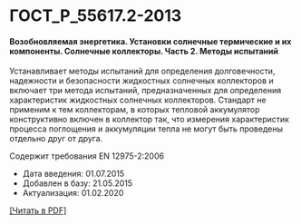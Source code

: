 # ГОСТ_Р_55617.2-2013

#### Возобновляемая энергетика. Установки солнечные термические и их компоненты. Солнечные коллекторы. Часть 2. Методы испытаний

Устанавливает методы испытаний для определения долговечности, надежности и безопасности жидкостных солнечных коллекторов и включает три метода испытаний, предназначенных для определения характеристик жидкостных солнечных коллекторов. Стандарт не применим к тем коллекторам, в которых тепловой аккумулятор конструктивно включен в коллектор так, что измерения характеристик процесса поглощения и аккумуляции тепла не могут быть проведены отдельно друг от друга.

Содержит требования EN 12975-2:2006

- Дата введения: 01.07.2015
- Добавлен в базу: 21.05.2015
- Актуализация: 01.02.2020

<a href="https://standartgost.ru/g/ГОСТ_Р_55617.2-2013.pdf">[Читать в PDF]</a>